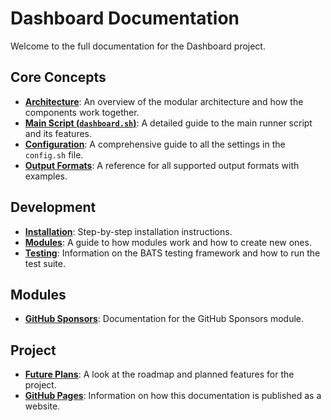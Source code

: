 # Dashboard Documentation

Welcome to the full documentation for the Dashboard project.

## Core Concepts

- **[Architecture](./dashboard-architecture.md)**: An overview of the modular architecture and how the components work together.
- **[Main Script (`dashboard.sh`)](./dashboard-script.md)**: A detailed guide to the main runner script and its features.
- **[Configuration](./dashboard-configuration.md)**: A comprehensive guide to all the settings in the `config.sh` file.
- **[Output Formats](./dashboard-output-formats.md)**: A reference for all supported output formats with examples.

## Development

- **[Installation](./dashboard-install.md)**: Step-by-step installation instructions.
- **[Modules](./dashboard-modules.md)**: A guide to how modules work and how to create new ones.
- **[Testing](./dashboard-testing.md)**: Information on the BATS testing framework and how to run the test suite.

## Modules

- **[GitHub Sponsors](./dashboard-sponsors.md)**: Documentation for the GitHub Sponsors module.

## Project

- **[Future Plans](./dashboard-future-plans.md)**: A look at the roadmap and planned features for the project.
- **[GitHub Pages](./github-pages.md)**: Information on how this documentation is published as a website.
